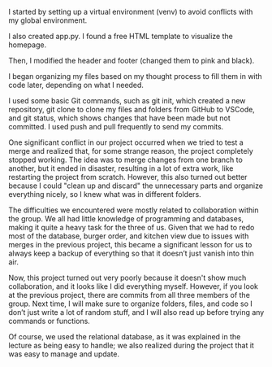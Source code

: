 I started by setting up a virtual environment (venv) to avoid conflicts with my global environment.

I also created app.py. I found a free HTML template to visualize the homepage.

Then, I modified the header and footer (changed them to pink and black).

I began organizing my files based on my thought process to fill them in with code later, depending on what I needed.

I used some basic Git commands, such as git init, which created a new repository, git clone to clone my files and folders from GitHub to VSCode, and git status, which shows changes that have been made but not committed. I used push and pull frequently to send my commits.

One significant conflict in our project occurred when we tried to test a merge and realized that, for some strange reason, the project completely stopped working. The idea was to merge changes from one branch to another, but it ended in disaster, resulting in a lot of extra work, like restarting the project from scratch. However, this also turned out better because I could "clean up and discard" the unnecessary parts and organize everything nicely, so I knew what was in different folders.

The difficulties we encountered were mostly related to collaboration within the group. We all had little knowledge of programming and databases, making it quite a heavy task for the three of us. Given that we had to redo most of the database, burger order, and kitchen view due to issues with merges in the previous project, this became a significant lesson for us to always keep a backup of everything so that it doesn’t just vanish into thin air.

Now, this project turned out very poorly because it doesn't show much collaboration, and it looks like I did everything myself. However, if you look at the previous project, there are commits from all three members of the group. Next time, I will make sure to organize folders, files, and code so I don’t just write a lot of random stuff, and I will also read up before trying any commands or functions.

Of course, we used the relational database, as it was explained in the lecture as being easy to handle; we also realized during the project that it was easy to manage and update.
